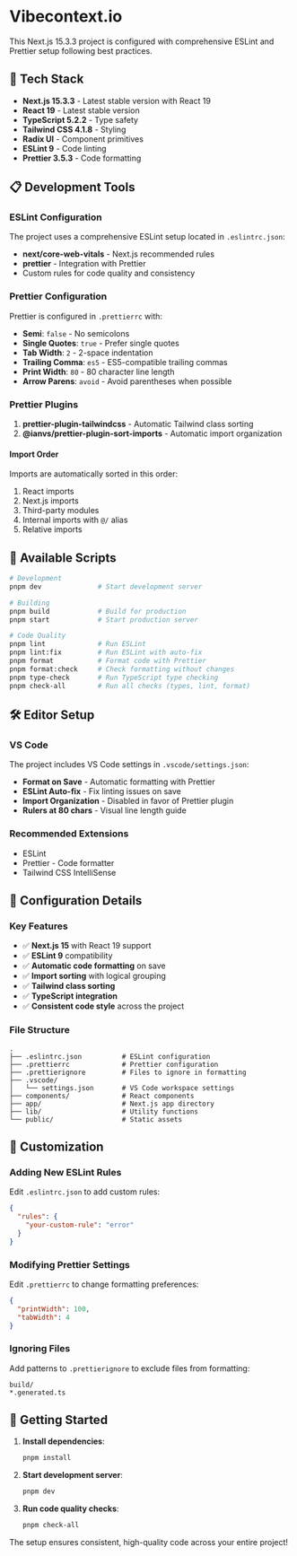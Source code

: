 # Vibecontext.io

This Next.js 15.3.3 project is configured with comprehensive ESLint and Prettier setup following best practices.

## 🚀 Tech Stack

- **Next.js 15.3.3** - Latest stable version with React 19
- **React 19** - Latest stable version
- **TypeScript 5.2.2** - Type safety
- **Tailwind CSS 4.1.8** - Styling
- **Radix UI** - Component primitives
- **ESLint 9** - Code linting
- **Prettier 3.5.3** - Code formatting

## 📋 Development Tools

### ESLint Configuration

The project uses a comprehensive ESLint setup located in `.eslintrc.json`:

- **next/core-web-vitals** - Next.js recommended rules
- **prettier** - Integration with Prettier
- Custom rules for code quality and consistency

### Prettier Configuration

Prettier is configured in `.prettierrc` with:

- **Semi**: `false` - No semicolons
- **Single Quotes**: `true` - Prefer single quotes
- **Tab Width**: `2` - 2-space indentation
- **Trailing Comma**: `es5` - ES5-compatible trailing commas
- **Print Width**: `80` - 80 character line length
- **Arrow Parens**: `avoid` - Avoid parentheses when possible

### Prettier Plugins

1. **prettier-plugin-tailwindcss** - Automatic Tailwind class sorting
2. **@ianvs/prettier-plugin-sort-imports** - Automatic import organization

#### Import Order

Imports are automatically sorted in this order:

1. React imports
2. Next.js imports
3. Third-party modules
4. Internal imports with `@/` alias
5. Relative imports

## 📝 Available Scripts

```bash
# Development
pnpm dev              # Start development server

# Building
pnpm build            # Build for production
pnpm start            # Start production server

# Code Quality
pnpm lint             # Run ESLint
pnpm lint:fix         # Run ESLint with auto-fix
pnpm format           # Format code with Prettier
pnpm format:check     # Check formatting without changes
pnpm type-check       # Run TypeScript type checking
pnpm check-all        # Run all checks (types, lint, format)
```

## 🛠️ Editor Setup

### VS Code

The project includes VS Code settings in `.vscode/settings.json`:

- **Format on Save** - Automatic formatting with Prettier
- **ESLint Auto-fix** - Fix linting issues on save
- **Import Organization** - Disabled in favor of Prettier plugin
- **Rulers at 80 chars** - Visual line length guide

### Recommended Extensions

- ESLint
- Prettier - Code formatter
- Tailwind CSS IntelliSense

## 🚦 Configuration Details

### Key Features

- ✅ **Next.js 15** with React 19 support
- ✅ **ESLint 9** compatibility
- ✅ **Automatic code formatting** on save
- ✅ **Import sorting** with logical grouping
- ✅ **Tailwind class sorting**
- ✅ **TypeScript integration**
- ✅ **Consistent code style** across the project

### File Structure

```
.
├── .eslintrc.json          # ESLint configuration
├── .prettierrc             # Prettier configuration
├── .prettierignore         # Files to ignore in formatting
├── .vscode/
│   └── settings.json       # VS Code workspace settings
├── components/             # React components
├── app/                    # Next.js app directory
├── lib/                    # Utility functions
└── public/                 # Static assets
```

## 🔧 Customization

### Adding New ESLint Rules

Edit `.eslintrc.json` to add custom rules:

```json
{
  "rules": {
    "your-custom-rule": "error"
  }
}
```

### Modifying Prettier Settings

Edit `.prettierrc` to change formatting preferences:

```json
{
  "printWidth": 100,
  "tabWidth": 4
}
```

### Ignoring Files

Add patterns to `.prettierignore` to exclude files from formatting:

```
build/
*.generated.ts
```

## 🚀 Getting Started

1. **Install dependencies**:

   ```bash
   pnpm install
   ```

2. **Start development server**:

   ```bash
   pnpm dev
   ```

3. **Run code quality checks**:
   ```bash
   pnpm check-all
   ```

The setup ensures consistent, high-quality code across your entire project!
